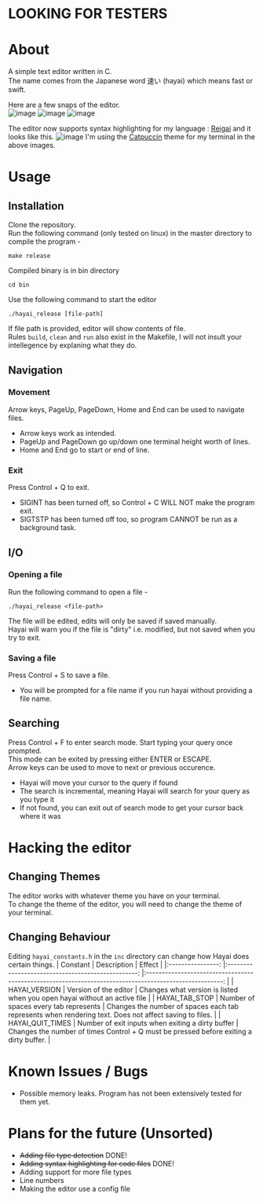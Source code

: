 # **LOOKING FOR TESTERS**

# About

A simple text editor written in C.  
The name comes from the Japanese word 速い (hayai) which means fast or swift.  

Here are a few snaps of the editor.  
![image](https://github.com/nouritsu/c-hayai/assets/113834791/99aee4a1-a5ee-466c-b174-83f876757458)
![image](https://github.com/nouritsu/c-hayai/assets/113834791/83b99f91-b157-4f21-8aa7-3a322776d4a1)
![image](https://github.com/nouritsu/c-hayai/assets/113834791/b5abcbe4-e9b9-4416-968d-03a67d80bd5d)



The editor now supports syntax highlighting for my language : [Reigai](https://github.com/nouritsu/java-reigai) and it looks like this.
![image](https://github.com/nouritsu/c-hayai/assets/113834791/70eeebac-e7de-474c-8acc-3573234e7f49)
I'm using the [Catpuccin](https://github.com/catppuccin/catppuccin) theme for my terminal in the above images.


# Usage

## Installation

Clone the repository.  
Run the following command (only tested on linux) in the master directory to compile the program -

```
make release
```

Compiled binary is in bin directory

```
cd bin
```

Use the following command to start the editor

```
./hayai_release [file-path]
```

If file path is provided, editor will show contents of file.  
Rules `build`, `clean` and `run` also exist in the Makefile, I will not insult your intellegence by explaning what they do.

## Navigation

### Movement

Arrow keys, PageUp, PageDown, Home and End can be used to navigate files.

- Arrow keys work as intended.
- PageUp and PageDown go up/down one terminal height worth of lines.
- Home and End go to start or end of line.

### Exit

Press Control + Q to exit.

- SIGINT has been turned off, so Control + C WILL NOT make the program exit.
- SIGTSTP has been turned off too, so program CANNOT be run as a background task.

## I/O

### Opening a file

Run the following command to open a file -

```
./hayai_release <file-path>
```

The file will be edited, edits will only be saved if saved manually.  
Hayai will warn you if the file is "dirty" i.e. modified, but not saved when you try to exit.

### Saving a file

Press Control + S to save a file.

- You will be prompted for a file name if you run hayai without providing a file name.

## Searching

Press Control + F to enter search mode. Start typing your query once prompted.  
This mode can be exited by pressing either ENTER or ESCAPE.  
Arrow keys can be used to move to next or previous occurence.

- Hayai will move your cursor to the query if found
- The search is incremental, meaning Hayai will search for your query as you type it
- If not found, you can exit out of search mode to get your cursor back where it was

# Hacking the editor

## Changing Themes
The editor works with whatever theme you have on your terminal.  
To change the theme of the editor, you will need to change the theme of your terminal.

## Changing Behaviour
Editing `hayai_constants.h` in the `inc` directory can change how Hayai does certain things.
| Constant | Description | Effect |
|:----------------: |:-------------------------------------------------: |:------------------------------------------------------------------------------------------------------: |
| HAYAI_VERSION | Version of the editor | Changes what version is listed when you open hayai without an active file |
| HAYAI_TAB_STOP | Number of spaces every tab represents | Changes the number of spaces each tab represents when rendering text. Does not affect saving to files. |
| HAYAI_QUIT_TIMES | Number of exit inputs when exiting a dirty buffer | Changes the number of times Control + Q must be pressed before exiting a dirty buffer. |

# Known Issues / Bugs

- Possible memory leaks. Program has not been extensively tested for them yet.

# Plans for the future (Unsorted)

- ~~Adding file type detection~~ DONE!
- ~~Adding syntax highlighting for code files~~ DONE!
- Adding support for more file types
- Line numbers
- Making the editor use a config file
